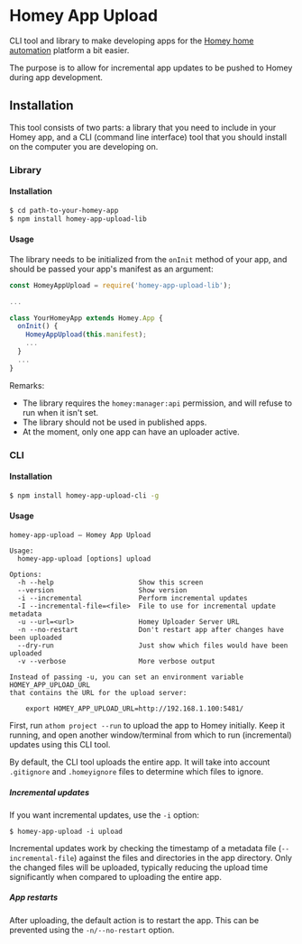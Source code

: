 # Homey App Upload

CLI tool and library to make developing apps for the [Homey home automation](http://athom.com) platform a bit easier.

The purpose is to allow for incremental app updates to be pushed to Homey during app development.

## Installation

This tool consists of two parts: a library that you need to include in your Homey app, and a CLI (command line interface) tool that you should install on the computer you are developing on.

### Library

#### Installation

```bash
$ cd path-to-your-homey-app
$ npm install homey-app-upload-lib
```

#### Usage

The library needs to be initialized from the `onInit` method of your app, and should be passed your app's manifest as an argument:

```javascript
const HomeyAppUpload = require('homey-app-upload-lib');

...

class YourHomeyApp extends Homey.App {
  onInit() {
    HomeyAppUpload(this.manifest);
    ...
  }
  ...
}
```

Remarks:
* The library requires the `homey:manager:api` permission, and will refuse to run when it isn't set.
* The library should not be used in published apps.
* At the moment, only one app can have an uploader active.

### CLI

#### Installation

```bash
$ npm install homey-app-upload-cli -g
```

#### Usage

```
homey-app-upload – Homey App Upload

Usage:
  homey-app-upload [options] upload

Options:
  -h --help                     Show this screen
  --version                     Show version
  -i --incremental              Perform incremental updates
  -I --incremental-file=<file>  File to use for incremental update metadata
  -u --url=<url>                Homey Uploader Server URL
  -n --no-restart               Don't restart app after changes have been uploaded
  --dry-run                     Just show which files would have been uploaded
  -v --verbose                  More verbose output

Instead of passing -u, you can set an environment variable HOMEY_APP_UPLOAD_URL
that contains the URL for the upload server:

    export HOMEY_APP_UPLOAD_URL=http://192.168.1.100:5481/
```

First, run `athom project --run` to upload the app to Homey initially. Keep it running, and open another window/terminal from which to run (incremental) updates using this CLI tool.

By default, the CLI tool uploads the entire app. It will take into account `.gitignore` and `.homeyignore` files to determine which files to ignore.

##### Incremental updates

If you want incremental updates, use the `-i` option:

```
$ homey-app-upload -i upload
```

Incremental updates work by checking the timestamp of a metadata file (`--incremental-file`) against the files and directories in the app directory. Only the changed files will be uploaded, typically reducing the upload time significantly when compared to uploading the entire app.

##### App restarts

After uploading, the default action is to restart the app. This can be prevented using the `-n/--no-restart` option.
